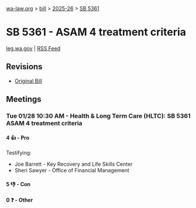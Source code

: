 [wa-law.org](/) > [bill](/bill/) > [2025-26](/bill/2025-26/) > [SB 5361](/bill/2025-26/sb/5361/)

# SB 5361 - ASAM 4 treatment criteria
[leg.wa.gov](https://app.leg.wa.gov/billsummary?BillNumber=5361&Year=2025&Initiative=false) | [RSS Feed](./rss.xml)

## Revisions
* [Original Bill](1/)

## Meetings
### Tue 01/28 10:30 AM - Health & Long Term Care (HLTC): SB 5361 ASAM 4 treatment criteria
#### 4 👍 - Pro
Testifying:
* Joe Barrett - Key Recovery and Life Skills Center
* Sheri Sawyer - Office of Financial Management

#### 5 👎 - Con

#### 0 ❓ - Other
